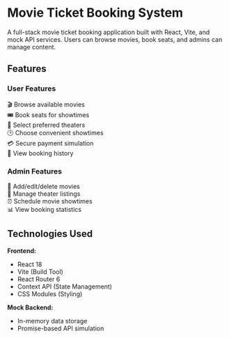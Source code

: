 # Movie Ticket Booking System

A full-stack movie ticket booking application built with React, Vite, and mock API services. Users can browse movies, book seats, and admins can manage content.

## Features

### User Features
🎬 Browse available movies  
🎟️ Book seats for showtimes  
📍 Select preferred theaters  
🕒 Choose convenient showtimes  
💳 Secure payment simulation  
📝 View booking history  

### Admin Features
🎥 Add/edit/delete movies  
🏢 Manage theater listings  
⏰ Schedule movie showtimes  
📊 View booking statistics  

## Technologies Used

**Frontend:**
- React 18
- Vite (Build Tool)
- React Router 6
- Context API (State Management)
- CSS Modules (Styling)

**Mock Backend:**
- In-memory data storage
- Promise-based API simulation

